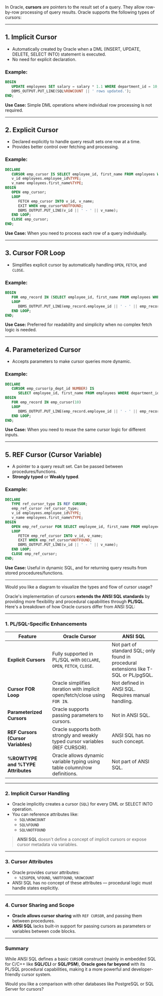 In Oracle, **cursors** are pointers to the result set of a query. They allow row-by-row processing of query results. Oracle supports the following types of cursors:

---

## **1. Implicit Cursor**
- Automatically created by Oracle when a DML (INSERT, UPDATE, DELETE, SELECT INTO) statement is executed.
- No need for explicit declaration.

### **Example:**
```sql
BEGIN
   UPDATE employees SET salary = salary * 1.1 WHERE department_id = 10;
   DBMS_OUTPUT.PUT_LINE(SQL%ROWCOUNT || ' rows updated.');
END;
```
**Use Case:** Simple DML operations where individual row processing is not required.

---

## **2. Explicit Cursor**
- Declared explicitly to handle query result sets one row at a time.
- Provides better control over fetching and processing.

### **Example:**
```sql
DECLARE
   CURSOR emp_cursor IS SELECT employee_id, first_name FROM employees WHERE department_id = 10;
   v_id employees.employee_id%TYPE;
   v_name employees.first_name%TYPE;
BEGIN
   OPEN emp_cursor;
   LOOP
      FETCH emp_cursor INTO v_id, v_name;
      EXIT WHEN emp_cursor%NOTFOUND;
      DBMS_OUTPUT.PUT_LINE(v_id || ' - ' || v_name);
   END LOOP;
   CLOSE emp_cursor;
END;
```
**Use Case:** When you need to process each row of a query individually.

---

## **3. Cursor FOR Loop**
- Simplifies explicit cursor by automatically handling `OPEN`, `FETCH`, and `CLOSE`.

### **Example:**
```sql
BEGIN
   FOR emp_record IN (SELECT employee_id, first_name FROM employees WHERE department_id = 10)
   LOOP
      DBMS_OUTPUT.PUT_LINE(emp_record.employee_id || ' - ' || emp_record.first_name);
   END LOOP;
END;
```
**Use Case:** Preferred for readability and simplicity when no complex fetch logic is needed.

---

## **4. Parameterized Cursor**
- Accepts parameters to make cursor queries more dynamic.

### **Example:**
```sql
DECLARE
   CURSOR emp_cursor(p_dept_id NUMBER) IS
      SELECT employee_id, first_name FROM employees WHERE department_id = p_dept_id;
BEGIN
   FOR emp_record IN emp_cursor(10)
   LOOP
      DBMS_OUTPUT.PUT_LINE(emp_record.employee_id || ' - ' || emp_record.first_name);
   END LOOP;
END;
```
**Use Case:** When you need to reuse the same cursor logic for different inputs.

---

## **5. REF Cursor (Cursor Variable)**
- A pointer to a query result set. Can be passed between procedures/functions.
- **Strongly typed** or **Weakly typed**.

### **Example:**
```sql
DECLARE
   TYPE ref_cursor_type IS REF CURSOR;
   emp_ref_cursor ref_cursor_type;
   v_id employees.employee_id%TYPE;
   v_name employees.first_name%TYPE;
BEGIN
   OPEN emp_ref_cursor FOR SELECT employee_id, first_name FROM employees WHERE department_id = 10;
   LOOP
      FETCH emp_ref_cursor INTO v_id, v_name;
      EXIT WHEN emp_ref_cursor%NOTFOUND;
      DBMS_OUTPUT.PUT_LINE(v_id || ' - ' || v_name);
   END LOOP;
   CLOSE emp_ref_cursor;
END;
```
**Use Case:** Useful in dynamic SQL, and for returning query results from stored procedures/functions.

---

Would you like a diagram to visualize the types and flow of cursor usage?

Oracle's implementation of cursors **extends the ANSI SQL standards** by providing more flexibility and procedural capabilities through **PL/SQL**. Here's a breakdown of how Oracle cursors differ from ANSI SQL:

---

### **1. PL/SQL-Specific Enhancements**

| Feature | Oracle Cursor | ANSI SQL |
|--------|----------------|----------|
| **Explicit Cursors** | Fully supported in PL/SQL with `DECLARE`, `OPEN`, `FETCH`, `CLOSE`. | Not part of standard SQL; only found in procedural extensions like T-SQL or PL/pgSQL. |
| **Cursor FOR Loop** | Oracle simplifies iteration with implicit open/fetch/close using `FOR IN`. | Not defined in ANSI SQL. Requires manual handling. |
| **Parameterized Cursors** | Oracle supports passing parameters to cursors. | Not in ANSI SQL. |
| **REF Cursors (Cursor Variables)** | Oracle supports both strongly and weakly typed cursor variables (REF CURSOR). | ANSI SQL has no such concept. |
| **%ROWTYPE and %TYPE Attributes** | Oracle allows dynamic variable typing using table column/row definitions. | Not part of ANSI SQL. |

---

### **2. Implicit Cursor Handling**

- Oracle implicitly creates a cursor (`SQL`) for every DML or SELECT INTO operation.
- You can reference attributes like:
  - `SQL%ROWCOUNT`
  - `SQL%FOUND`
  - `SQL%NOTFOUND`

> **ANSI SQL** doesn't define a concept of implicit cursors or expose cursor metadata via variables.

---

### **3. Cursor Attributes**

- Oracle provides cursor attributes:
  - `%ISOPEN`, `%FOUND`, `%NOTFOUND`, `%ROWCOUNT`
- ANSI SQL has no concept of these attributes — procedural logic must handle states explicitly.

---

### **4. Cursor Sharing and Scope**

- **Oracle allows cursor sharing** with `REF CURSOR`, and passing them between procedures.
- **ANSI SQL** lacks built-in support for passing cursors as parameters or variables between code blocks.

---

### **Summary**

While ANSI SQL defines a basic `CURSOR` construct (mainly in embedded SQL for C/C++ like **SQL/CLI** or **SQL/PSM**), **Oracle goes far beyond** with its PL/SQL procedural capabilities, making it a more powerful and developer-friendly cursor system.

Would you like a comparison with other databases like PostgreSQL or SQL Server for cursors?

